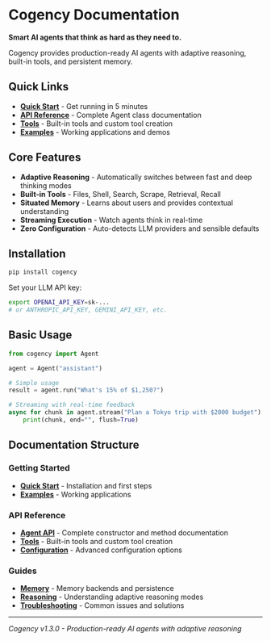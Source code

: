 # Cogency Documentation

**Smart AI agents that think as hard as they need to.**

Cogency provides production-ready AI agents with adaptive reasoning, built-in tools, and persistent memory.

## Quick Links

- **[Quick Start](quickstart.md)** - Get running in 5 minutes
- **[API Reference](api.md)** - Complete Agent class documentation
- **[Tools](tools.md)** - Built-in tools and custom tool creation
- **[Examples](../examples/)** - Working applications and demos

## Core Features

- **Adaptive Reasoning** - Automatically switches between fast and deep thinking modes
- **Built-in Tools** - Files, Shell, Search, Scrape, Retrieval, Recall
- **Situated Memory** - Learns about users and provides contextual understanding
- **Streaming Execution** - Watch agents think in real-time
- **Zero Configuration** - Auto-detects LLM providers and sensible defaults

## Installation

```bash
pip install cogency
```

Set your LLM API key:
```bash
export OPENAI_API_KEY=sk-...
# or ANTHROPIC_API_KEY, GEMINI_API_KEY, etc.
```

## Basic Usage

```python
from cogency import Agent

agent = Agent("assistant")

# Simple usage
result = agent.run("What's 15% of $1,250?")

# Streaming with real-time feedback
async for chunk in agent.stream("Plan a Tokyo trip with $2000 budget"):
    print(chunk, end="", flush=True)
```

## Documentation Structure

### Getting Started
- **[Quick Start](quickstart.md)** - Installation and first steps
- **[Examples](../examples/)** - Working applications

### API Reference  
- **[Agent API](api.md)** - Complete constructor and method documentation
- **[Tools](tools.md)** - Built-in tools and custom tool creation
- **[Configuration](config.md)** - Advanced configuration options

### Guides
- **[Memory](memory.md)** - Memory backends and persistence
- **[Reasoning](reasoning.md)** - Understanding adaptive reasoning modes
- **[Troubleshooting](troubleshooting.md)** - Common issues and solutions

---

*Cogency v1.3.0 - Production-ready AI agents with adaptive reasoning*